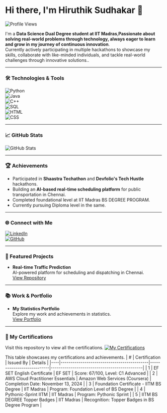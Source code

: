 # Hi there, I'm Hiruthik Sudhakar 👋

![Profile Views](https://komarev.com/ghpvc/?username=HIRU-VIRU&color=blue&style=flat-square)

I'm a **Data Science Dual Degree student at IIT Madras**,**Passionate about solving real-world problems through technology, always eager to learn and grow in my journey of continuous innovation**.  
Currently actively participating in multiple hackathons to showcase my skills, collaborate with like-minded individuals, and tackle real-world challenges through innovative solutions..

---

### 🛠️ Technologies & Tools
![Python](https://img.shields.io/badge/Python-3776AB?style=flat&logo=python&logoColor=white)  
![Java](https://img.shields.io/badge/Java-ED8B00?style=flat&logo=java&logoColor=white)  
![C++](https://img.shields.io/badge/C++-00599C?style=flat&logo=cplusplus&logoColor=white)  
![SQL](https://img.shields.io/badge/SQL-4479A1?style=flat&logo=mysql&logoColor=white)  
![HTML](https://img.shields.io/badge/HTML-E34F26?style=flat&logo=html5&logoColor=white)  
![CSS](https://img.shields.io/badge/CSS-1572B6?style=flat&logo=css3&logoColor=white)

---
### 📈 GitHub Stats


![GitHub Stats](https://github-readme-stats.vercel.app/api?username=HIRU-VIRU&show_icons=true&count_private=true&include_all_commits=true)


---

### 🏆 Achievements
- Participated in **Shaastra Techathon** and **Devfolio's Tech Hustle** hackathons.  
- Building an **AI-based real-time scheduling platform** for public transportation in Chennai.  
- Completed foundational level at IIT Madras BS DEGREE PROGRAM.
- Currently pursuing Diploma level in the same.

---

### 🌐 Connect with Me
[![LinkedIn](https://img.shields.io/badge/LinkedIn-blue?style=flat&logo=linkedin)](https://www.linkedin.com/in/hiruthik-sudhakar/)  
[![GitHub](https://img.shields.io/badge/GitHub-100000?style=flat&logo=github&logoColor=white)](https://github.com/HIRU-VIRU)  

---

### 🚀 Featured Projects
- **Real-time Traffic Prediction**  
  AI-powered platform for scheduling and dispatching in Chennai.  
  [View Repository](https://github.com/HIRU-VIRU/traffic-men)

---

### 📚 Work & Portfolio
- **My Statistics Portfolio**  
  Explore my work and achievements in statistics.  
  [View Portfolio](https://sites.google.com/ds.study.iitm.ac.in/hiruthiksudhakar-portfolio/home)

---
### 📜 My Certifications

Visit this repository to view all the certifications.
[![My Certifications](https://img.shields.io/badge/My%20Certifications-Repo-blue)](https://github.com/HIRU-VIRU/My-Certifications)



This table showcases my certifications and achievements.
| #  | Certification                                | Issued By                 | Details                                      |
|----|--------------------------------------------|---------------------------|----------------------------------------------|
| 1  | EF SET English Certificate                | EF SET                    | Score: 67/100, Level: C1 Advanced           |
| 2  | AWS Cloud Practitioner Essentials         | Amazon Web Services (Coursera) | Completion Date: November 13, 2024        |
| 3  | Foundation Certificate - IITM BS Degree   | IIT Madras                 | Program: Foundation Level of BS Degree      |
| 4  | Pythonic-Sprint IITM                      | IIT Madras                 | Program: Pythonic Sprint                    |
| 5  | IITM BS DEGREE Topper Badges              | IIT Madras                 | Recognition: Topper Badges in BS Degree Program |


